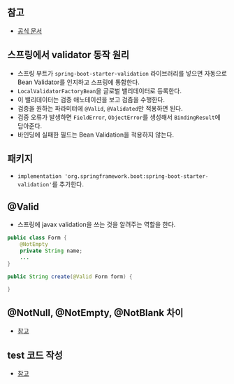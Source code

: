 ## 참고
- [공식 문서](https://beanvalidation.org/2.0/spec/#builtinconstraints)

## 스프링에서 validator 동작 원리
- 스프링 부트가 `spring-boot-starter-validation` 라이브러리를 넣으면 자동으로 Bean Validator를 인지하고 스프링에 통합한다.
- `LocalValidatorFactoryBean`을 글로벌 밸리데이터로 등록한다.
- 이 밸리데이터는 검증 애노테이션을 보고 검즘을 수행한다.
- 검증을 원하는 파라미터에 `@Valid`, `@Validated`만 적용하면 된다.
- 검증 오류가 발생하면 `FieldError`, `ObjectError`를 생성해서 `BindingResult`에 담아준다.
- 바인딩에 실패한 필드는 Bean Validation을 적용하지 않는다.

## 패키지
- `implementation 'org.springframework.boot:spring-boot-starter-validation'`를 추가한다.

## @Valid
- 스프링에 javax validation을 쓰는 것을 알려주는 역할을 한다.
```java
public class Form {
    @NotEmpty
    private String name;
    ...
}

public String create(@Valid Form form) {

}
```

## @NotNull, @NotEmpty, @NotBlank 차이
- [참고](https://sanghye.tistory.com/36)

## test 코드 작성
- [참고](https://www.baeldung.com/javax-validation)
